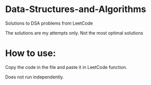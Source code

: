 # Data-Structures-and-Algorithms
Solutions to DSA problems from LeetCode

The solutions are my attempts only. Not the most optimal solutions

# How to use:
Copy the code in the file and paste it in LeetCode function.

Does not run independently.
